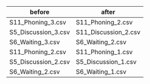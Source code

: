 |before|after|
|------|------|
|S11_Phoning_3.csv|S11_Phoning_2.csv|
|S5_Discussion_3.csv|S11_Discussion_2.csv|
|S6_Waiting_3.csv|S6_Waiting_2.csv|
|S11_Phoning_2.csv|S11_Phoning_1.csv|
|S5_Discussion_2.csv|S5_Discussion_1.csv|
|S6_Waiting_2.csv|S6_Waiting_1.csv|

